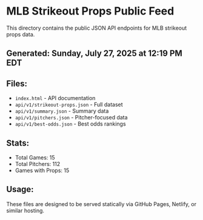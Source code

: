 # MLB Strikeout Props Public Feed

This directory contains the public JSON API endpoints for MLB strikeout props data.

## Generated: Sunday, July 27, 2025 at 12:19 PM EDT

## Files:
- `index.html` - API documentation
- `api/v1/strikeout-props.json` - Full dataset
- `api/v1/summary.json` - Summary data
- `api/v1/pitchers.json` - Pitcher-focused data  
- `api/v1/best-odds.json` - Best odds rankings

## Stats:
- Total Games: 15
- Total Pitchers: 112
- Games with Props: 15

## Usage:
These files are designed to be served statically via GitHub Pages, Netlify, or similar hosting.
